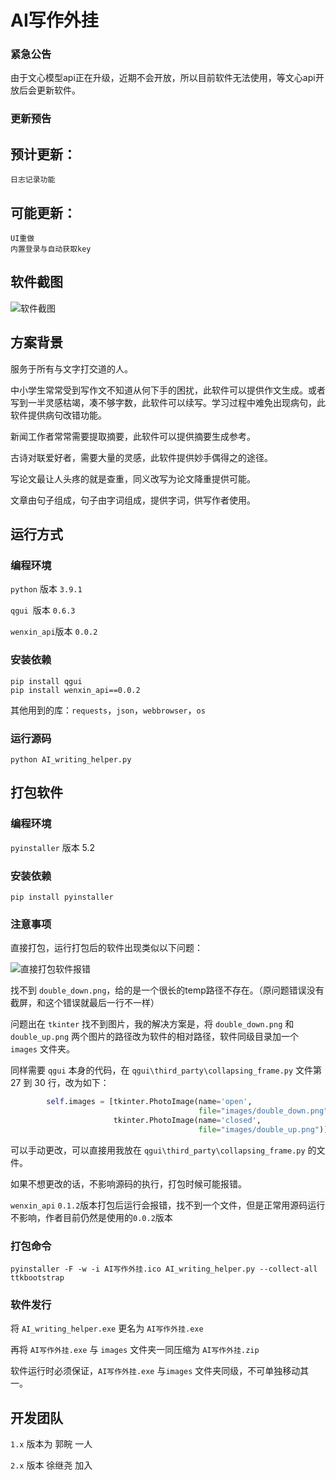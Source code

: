 # AI写作外挂

### 紧急公告
由于文心模型api正在升级，近期不会开放，所以目前软件无法使用，等文心api开放后会更新软件。

### 更新预告
## 预计更新：
    日志记录功能
    
## 可能更新：
    UI重做
    内置登录与自动获取key

## 软件截图

![软件截图](images_doc/软件截图.png)

## 方案背景

服务于所有与文字打交道的人。

中小学生常常受到写作文不知道从何下手的困扰，此软件可以提供作文生成。或者写到一半灵感枯竭，凑不够字数，此软件可以续写。学习过程中难免出现病句，此软件提供病句改错功能。

新闻工作者常常需要提取摘要，此软件可以提供摘要生成参考。

古诗对联爱好者，需要大量的灵感，此软件提供妙手偶得之的途径。

写论文最让人头疼的就是查重，同义改写为论文降重提供可能。

文章由句子组成，句子由字词组成，提供字词，供写作者使用。

## 运行方式

### 编程环境

`python` 版本 `3.9.1`	

`qgui `版本 `0.6.3`

`wenxin_api`版本 `0.0.2`

### 安装依赖

```
pip install qgui
pip install wenxin_api==0.0.2
```

其他用到的库：`requests`，`json`，`webbrowser`，`os`

### 运行源码

```
python AI_writing_helper.py
```

## 打包软件

### 编程环境

`pyinstaller` 版本 5.2

### 安装依赖

```
pip install pyinstaller
```

### 注意事项

直接打包，运行打包后的软件出现类似以下问题：

![直接打包软件报错](images_doc/直接打包软件报错.png)

找不到 `double_down.png`，给的是一个很长的temp路径不存在。（原问题错误没有截屏，和这个错误就最后一行不一样）

问题出在 `tkinter` 找不到图片，我的解决方案是，将 `double_down.png` 和 `double_up.png` 两个图片的路径改为软件的相对路径，软件同级目录加一个 `images` 文件夹。

同样需要 `qgui` 本身的代码，在 `qgui\third_party\collapsing_frame.py` 文件第 27 到 30 行，改为如下：

```python
        self.images = [tkinter.PhotoImage(name='open',
                                          file="images/double_down.png"),
                       tkinter.PhotoImage(name='closed',
                                          file="images/double_up.png")]
```

可以手动更改，可以直接用我放在 `qgui\third_party\collapsing_frame.py` 的文件。

如果不想更改的话，不影响源码的执行，打包时候可能报错。

`wenxin_api` `0.1.2`版本打包后运行会报错，找不到一个文件，但是正常用源码运行不影响，作者目前仍然是使用的`0.0.2`版本

### 打包命令

```
pyinstaller -F -w -i AI写作外挂.ico AI_writing_helper.py --collect-all ttkbootstrap
```

### 软件发行

将 `AI_writing_helper.exe` 更名为 `AI写作外挂.exe`

再将 `AI写作外挂.exe` 与 `images` 文件夹一同压缩为 `AI写作外挂.zip`

软件运行时必须保证，`AI写作外挂.exe` 与`images` 文件夹同级，不可单独移动其一。

## 开发团队

`1.x` 版本为 郭睆 一人

`2.x` 版本 徐继尧 加入
